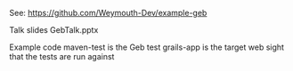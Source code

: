 See: https://github.com/Weymouth-Dev/example-geb

Talk slides
	GebTalk.pptx
	
Example code
	maven-test
		is the Geb test 
	grails-app
		is the target web sight that the tests are run against
